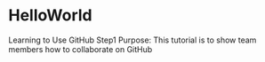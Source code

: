 # HelloWorld
Learning to Use GitHub Step1
Purpose: This tutorial is to show team members how to collaborate on GitHub

